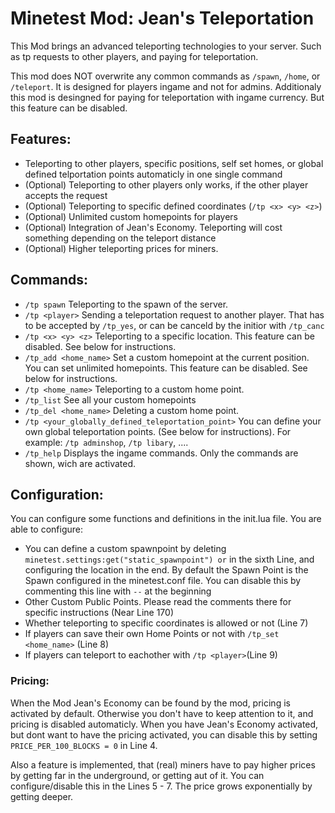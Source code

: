 # Minetest Mod: Jean's Teleportation

This Mod brings an advanced teleporting technologies to your server. Such as tp requests to other players, and paying for teleportation.

This mod does NOT overwrite any common commands as `/spawn`, `/home`, or `/teleport`. It is designed for players ingame and not for admins. Additionaly this mod is desingned for paying for teleportation with ingame currency. But this feature can be disabled.

## Features:
- Teleporting to other players, specific positions, self set homes, or global defined telportation points automaticly in one single command
- (Optional) Teleporting to other players only works, if the other player accepts the request
- (Optional) Teleporting to specific defined coordinates (`/tp <x> <y> <z>`)
- (Optional) Unlimited custom homepoints for players
- (Optional) Integration of Jean's Economy. Teleporting will cost something depending on the teleport distance
- (Optional) Higher teleporting prices for miners.

## Commands:
- `/tp spawn` Teleporting to the spawn of the server.
- `/tp <player>` Sending a teleportation request to another player. That has to be accepted by `/tp_yes`, or can be canceld by the initior with `/tp_canc`
- `/tp <x> <y> <z>` Teleporting to a specific location. This feature can be disabled. See below for instructions.
- `/tp_add <home_name>` Set a custom homepoint at the current position. You can set unlimited homepoints. This feature can be disabled. See below for instructions.
- `/tp <home_name>` Teleporting to a custom home point.
- `/tp_list` See all your custom homepoints
- `/tp_del <home_name>` Deleting a custom home point.
- `/tp <your_globally_defined_teleportation_point>` You can define your own global teleportation points. (See below for instructions). For example: `/tp adminshop`, `/tp libary`, ....
- `/tp_help` Displays the ingame commands. Only the commands are shown, wich are activated.

## Configuration:
You can configure some functions and definitions in the init.lua file. You are able to configure:
- You can define a custom spawnpoint by deleting ` minetest.settings:get("static_spawnpoint") or` in the sixth Line, and configuring the location in the end. By default the Spawn Point is the Spawn configured in the minetest.conf file. You can disable this by commenting this line with `--` at the beginning
- Other Custom Public Points. Please read the comments there for specific instructions (Near Line 170)
- Whether teleporting to specific coordinates is allowed or not (Line 7)
- If players can save their own Home Points or not with `/tp_set <home_name>` (Line 8)
- If players can teleport to eachother with `/tp <player>`(Line 9)

### Pricing:
When the Mod Jean's Economy can be found by the mod, pricing is activated by default. Otherwise you don't have to keep attention to it, and pricing is disabled automaticly. When you have Jean's Economy activated, but dont want to have the pricing activated, you can disable this by setting `PRICE_PER_100_BLOCKS = 0` in Line 4.

Also a feature is implemented, that (real) miners have to pay higher prices by getting far in the underground, or getting aut of it. You can configure/disable this in the Lines 5 - 7. The price grows exponentially by getting deeper.
